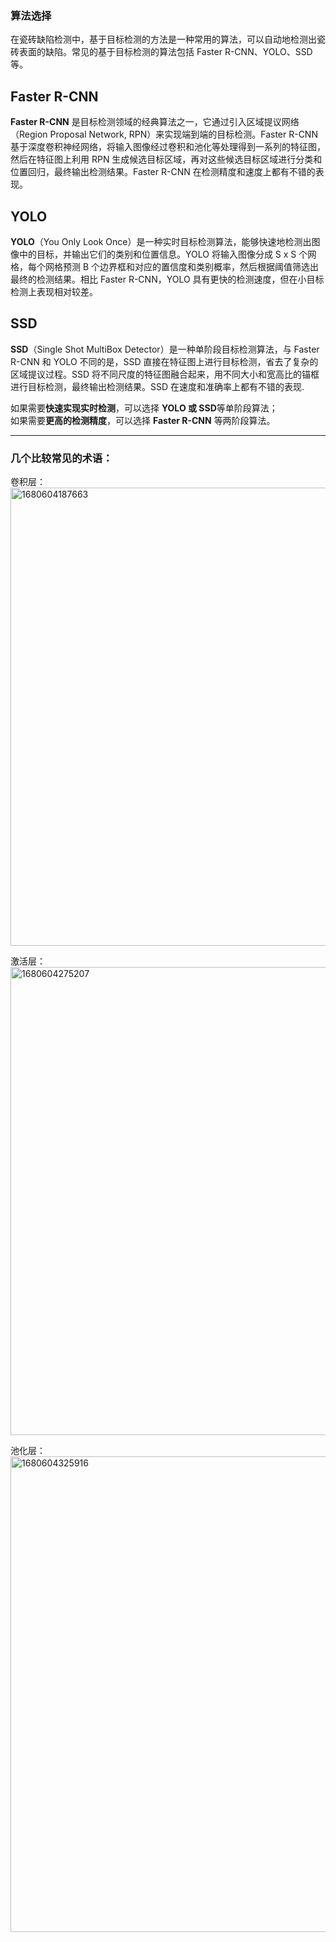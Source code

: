 ### 算法选择
在瓷砖缺陷检测中，基于目标检测的方法是一种常用的算法，可以自动地检测出瓷砖表面的缺陷。常见的基于目标检测的算法包括 Faster R-CNN、YOLO、SSD 等。

## Faster R-CNN
**Faster R-CNN** 是目标检测领域的经典算法之一，它通过引入区域提议网络（Region Proposal Network, RPN）来实现端到端的目标检测。Faster R-CNN 基于深度卷积神经网络，将输入图像经过卷积和池化等处理得到一系列的特征图，然后在特征图上利用 RPN 生成候选目标区域，再对这些候选目标区域进行分类和位置回归，最终输出检测结果。Faster R-CNN 在检测精度和速度上都有不错的表现。
  
## YOLO
**YOLO**（You Only Look Once）是一种实时目标检测算法，能够快速地检测出图像中的目标，并输出它们的类别和位置信息。YOLO 将输入图像分成 S x S 个网格，每个网格预测 B 个边界框和对应的置信度和类别概率，然后根据阈值筛选出最终的检测结果。相比 Faster R-CNN，YOLO 具有更快的检测速度，但在小目标检测上表现相对较差。
  
## SSD
**SSD**（Single Shot MultiBox Detector）是一种单阶段目标检测算法，与 Faster R-CNN 和 YOLO 不同的是，SSD 直接在特征图上进行目标检测，省去了复杂的区域提议过程。SSD 将不同尺度的特征图融合起来，用不同大小和宽高比的锚框进行目标检测，最终输出检测结果。SSD 在速度和准确率上都有不错的表现.
   
如果需要**快速实现实时检测**，可以选择 **YOLO 或 SSD**等单阶段算法；   
如果需要**更高的检测精度**，可以选择 **Faster R-CNN** 等两阶段算法。
***
### 几个比较常见的术语：

卷积层：<img width="733" alt="1680604187663" src="https://user-images.githubusercontent.com/105412420/229765143-5cacc29b-dcd4-4536-ae51-2b2b04c57368.png">

激活层：<img width="749" alt="1680604275207" src="https://user-images.githubusercontent.com/105412420/229765279-99db2bb7-2b0f-4af1-8119-4437ef8bf1d6.png">

池化层：<img width="761" alt="1680604325916" src="https://user-images.githubusercontent.com/105412420/229765444-16f777fa-c56f-46ec-8f7f-bd663cfc50e5.png">





